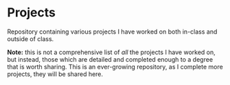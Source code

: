 # Projects
Repository containing various projects I have worked on both in-class and outside of class.

**Note:** this is not a comprehensive list of *all* the projects I have worked on, but instead, those which are detailed and completed enough to a degree
that is worth sharing. This is an ever-growing repository, as I complete more projects, they will be shared here.
